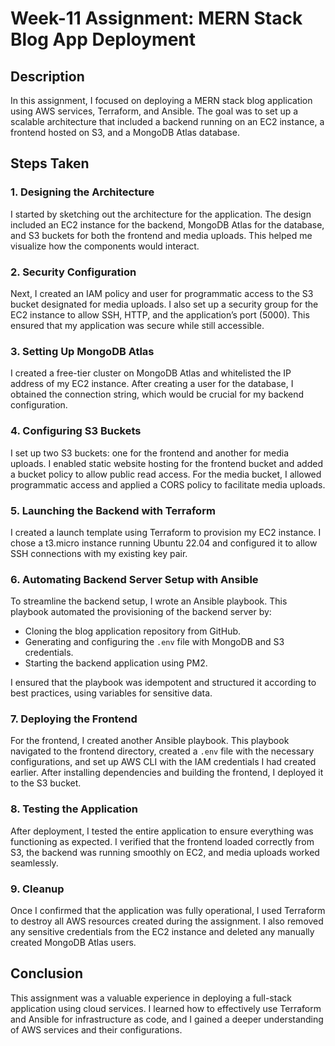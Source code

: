 # Week-11 Assignment: MERN Stack Blog App Deployment

## Description

In this assignment, I focused on deploying a MERN stack blog application using AWS services, Terraform, and Ansible. The goal was to set up a scalable architecture that included a backend running on an EC2 instance, a frontend hosted on S3, and a MongoDB Atlas database.

## Steps Taken

### 1. Designing the Architecture

I started by sketching out the architecture for the application. The design included an EC2 instance for the backend, MongoDB Atlas for the database, and S3 buckets for both the frontend and media uploads. This helped me visualize how the components would interact.

### 2. Security Configuration

Next, I created an IAM policy and user for programmatic access to the S3 bucket designated for media uploads. I also set up a security group for the EC2 instance to allow SSH, HTTP, and the application’s port (5000). This ensured that my application was secure while still accessible.

### 3. Setting Up MongoDB Atlas

I created a free-tier cluster on MongoDB Atlas and whitelisted the IP address of my EC2 instance. After creating a user for the database, I obtained the connection string, which would be crucial for my backend configuration.

### 4. Configuring S3 Buckets

I set up two S3 buckets: one for the frontend and another for media uploads. I enabled static website hosting for the frontend bucket and added a bucket policy to allow public read access. For the media bucket, I allowed programmatic access and applied a CORS policy to facilitate media uploads.

### 5. Launching the Backend with Terraform

I created a launch template using Terraform to provision my EC2 instance. I chose a t3.micro instance running Ubuntu 22.04 and configured it to allow SSH connections with my existing key pair.

### 6. Automating Backend Server Setup with Ansible

To streamline the backend setup, I wrote an Ansible playbook. This playbook automated the provisioning of the backend server by:

- Cloning the blog application repository from GitHub.
- Generating and configuring the `.env` file with MongoDB and S3 credentials.
- Starting the backend application using PM2.

I ensured that the playbook was idempotent and structured it according to best practices, using variables for sensitive data.

### 7. Deploying the Frontend

For the frontend, I created another Ansible playbook. This playbook navigated to the frontend directory, created a `.env` file with the necessary configurations, and set up AWS CLI with the IAM credentials I had created earlier. After installing dependencies and building the frontend, I deployed it to the S3 bucket.

### 8. Testing the Application

After deployment, I tested the entire application to ensure everything was functioning as expected. I verified that the frontend loaded correctly from S3, the backend was running smoothly on EC2, and media uploads worked seamlessly.

### 9. Cleanup

Once I confirmed that the application was fully operational, I used Terraform to destroy all AWS resources created during the assignment. I also removed any sensitive credentials from the EC2 instance and deleted any manually created MongoDB Atlas users.

## Conclusion

This assignment was a valuable experience in deploying a full-stack application using cloud services. I learned how to effectively use Terraform and Ansible for infrastructure as code, and I gained a deeper understanding of AWS services and their configurations.
